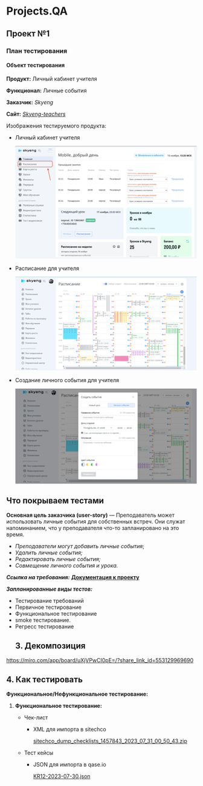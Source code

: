 # Projects.QA

## Проект №1 
### План тестирования
#### **Объект тестирования**
**Продукт:** Личный кабинет учителя

**Функционал:** Личные события

**Заказчик:** *Skyeng*

**Сайт:** [*Skyeng-teachers*](https://new-teachers.skyeng.ru/)

Изображения тестируемого продукта: 

- Личный кабинет учителя
    
    ![Untitled (1).png](https://github.com/MarinaEgoshina/Projects.QA/blob/main/%D0%9A%D1%83%D1%80%D1%81%D0%BE%D0%B2%D0%B0%D1%8F1/images/%D0%9B%D0%B8%D1%87%D0%BD%D1%8B%D0%B9%20%D0%BA%D0%B0%D0%B1%D0%B8%D0%BD%D0%B5%D1%82%20%D1%83%D1%87%D0%B8%D1%82%D0%B5%D0%BB%D1%8F.png?raw=true)
    
- Расписание для учителя
    
    ![Screenshot_1.png](https://github.com/MarinaEgoshina/Projects.QA/blob/main/%D0%9A%D1%83%D1%80%D1%81%D0%BE%D0%B2%D0%B0%D1%8F1/images/%D0%A0%D0%B0%D1%81%D0%BF%D0%B8%D1%81%D0%B0%D0%BD%D0%B8%D0%B5.png?raw=true)
    
- Создание личного события для учителя
    
    ![Screenshot_2.png](https://github.com/MarinaEgoshina/Projects.QA/blob/main/%D0%9A%D1%83%D1%80%D1%81%D0%BE%D0%B2%D0%B0%D1%8F1/images/%D0%A1%D0%BE%D0%B7%D0%B4%D0%B0%D0%BD%D0%B8%D0%B5%20%D0%BB%D0%B8%D1%87%D0%BD%D0%BE%D0%B3%D0%BE%20%D1%81%D0%BE%D0%B1%D1%8B%D1%82%D0%B8%D1%8F.png?raw=true)


## **Что покрываем тестами**

**Основная цель заказчика (user-story)** — Преподаватель может использовать личные события для собственных встреч. Они служат напоминанием, что у преподавателя что-то запланировано на это время.

- *Преподаватели могут добавить личные события*;
- *Удалить личные события;*
- *Редактировать личные события;*
- *Совмещение личного события и урока.*

***Ссылка на требования:*** [**Документация к проекту**](https://github.com/MarinaEgoshina/Projects.QA/blob/ed6eea8ce956178267cc91e17d904597ef5fbd85/%D0%9A%D1%83%D1%80%D1%81%D0%BE%D0%B2%D0%B0%D1%8F1/%D0%94%D0%BE%D0%BA%D1%83%D0%BC%D0%B5%D0%BD%D1%82%D0%B0%D1%86%D0%B8%D1%8F%20%D0%BA%20%D0%BF%D1%80%D0%BE%D0%B5%D0%BA%D1%82%D1%83.pdf) 

***Запланированные виды тестов:***

- Тестирование требований
- Первичное тестирование
- Функциональное тестирование
- smoke тестирование.
- Регресс тестирование
  ## 3. **Декомпозиция**

https://miro.com/app/board/uXjVPwCI0pE=/?share_link_id=553129969690

## 4. **Как тестировать**

**Функциональное/Нефункциональное тестирование:**

1. **Функциональное тестирование:**
    - Чек-лист
        - XML для импорта в sitechco
            
            [sitechco_dump_checklists_1457843_2023_07_31_00_50_43.zip](https://s3-us-west-2.amazonaws.com/secure.notion-static.com/796f3bf4-2f24-4281-863d-9a98abe880dd/sitechco_dump_checklists_1457843_2023_07_31_00_50_43.zip)
            
    - Тест кейсы
        - JSON для импорта в qase.io
            
            [KR12-2023-07-30.json](https://s3-us-west-2.amazonaws.com/secure.notion-static.com/218482f3-f8c2-4834-ae56-abd5d54d1be4/KR12-2023-07-30.json)
            
